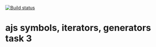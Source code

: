 [![Build status](https://ci.appveyor.com/api/projects/status/2mdft4xod90ni98o?svg=true)](https://ci.appveyor.com/project/qvvverty/ajs-symbols-iterators-generators-3)
# ajs symbols, iterators, generators task 3
